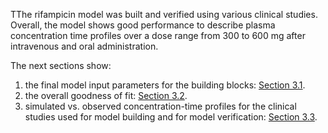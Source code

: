TThe rifampicin model was built and verified using various clinical studies. Overall, the model shows good performance to describe plasma concentration time profiles over a dose range from 300 to 600 mg after intravenous and oral administration. 

The next sections show:

1. the final model input parameters for the building blocks: [Section 3.1](#3.1-Final-Input-Parameters).
2. the overall goodness of fit: [Section 3.2](#3.2-Diagnostics-Plots).
3. simulated vs. observed concentration-time profiles for the clinical studies used for model building and for model verification: [Section 3.3](#3.3-Concentration-Time-Profiles).